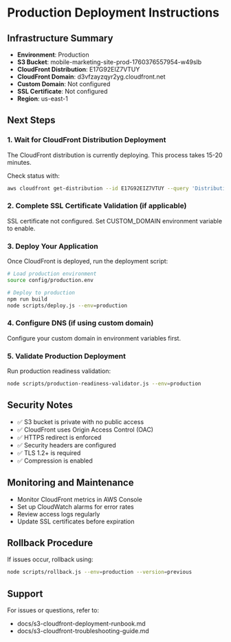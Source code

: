 # Production Deployment Instructions

## Infrastructure Summary

- **Environment**: Production
- **S3 Bucket**: mobile-marketing-site-prod-1760376557954-w49slb
- **CloudFront Distribution**: E17G92EIZ7VTUY
- **CloudFront Domain**: d3vfzayzqyr2yg.cloudfront.net
- **Custom Domain**: Not configured
- **SSL Certificate**: Not configured
- **Region**: us-east-1

## Next Steps

### 1. Wait for CloudFront Distribution Deployment
The CloudFront distribution is currently deploying. This process takes 15-20 minutes.

Check status with:
```bash
aws cloudfront get-distribution --id E17G92EIZ7VTUY --query 'Distribution.Status'
```

### 2. Complete SSL Certificate Validation (if applicable)
SSL certificate not configured. Set CUSTOM_DOMAIN environment variable to enable.

### 3. Deploy Your Application
Once CloudFront is deployed, run the deployment script:

```bash
# Load production environment
source config/production.env

# Deploy to production
npm run build
node scripts/deploy.js --env=production
```

### 4. Configure DNS (if using custom domain)
Configure your custom domain in environment variables first.

### 5. Validate Production Deployment
Run production readiness validation:

```bash
node scripts/production-readiness-validator.js --env=production
```

## Security Notes

- ✅ S3 bucket is private with no public access
- ✅ CloudFront uses Origin Access Control (OAC)
- ✅ HTTPS redirect is enforced
- ✅ Security headers are configured
- ✅ TLS 1.2+ is required
- ✅ Compression is enabled

## Monitoring and Maintenance

- Monitor CloudFront metrics in AWS Console
- Set up CloudWatch alarms for error rates
- Review access logs regularly
- Update SSL certificates before expiration

## Rollback Procedure

If issues occur, rollback using:

```bash
node scripts/rollback.js --env=production --version=previous
```

## Support

For issues or questions, refer to:
- docs/s3-cloudfront-deployment-runbook.md
- docs/s3-cloudfront-troubleshooting-guide.md
